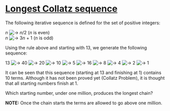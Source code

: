 # [Longest Collatz sequence](http://projecteuler.net/problem=14)

The following iterative sequence is defined for the set of positive integers:

<var>n</var> ![→](/Users/tranthanhan/.rvm/gems/ruby-2.2.0/gems/euler-manager-0.1.1/config/../data/images/symbol_maps.gif) <var>n</var>/2 (<var>n</var> is even)  
<var>n</var> ![→](/Users/tranthanhan/.rvm/gems/ruby-2.2.0/gems/euler-manager-0.1.1/config/../data/images/symbol_maps.gif) 3<var>n</var> + 1 (<var>n</var> is odd)

Using the rule above and starting with 13, we generate the following sequence:

13 ![→](/Users/tranthanhan/.rvm/gems/ruby-2.2.0/gems/euler-manager-0.1.1/config/../data/images/symbol_maps.gif) 40 ![→](/Users/tranthanhan/.rvm/gems/ruby-2.2.0/gems/euler-manager-0.1.1/config/../data/images/symbol_maps.gif) 20 ![→](/Users/tranthanhan/.rvm/gems/ruby-2.2.0/gems/euler-manager-0.1.1/config/../data/images/symbol_maps.gif) 10 ![→](/Users/tranthanhan/.rvm/gems/ruby-2.2.0/gems/euler-manager-0.1.1/config/../data/images/symbol_maps.gif) 5 ![→](/Users/tranthanhan/.rvm/gems/ruby-2.2.0/gems/euler-manager-0.1.1/config/../data/images/symbol_maps.gif) 16 ![→](/Users/tranthanhan/.rvm/gems/ruby-2.2.0/gems/euler-manager-0.1.1/config/../data/images/symbol_maps.gif) 8 ![→](/Users/tranthanhan/.rvm/gems/ruby-2.2.0/gems/euler-manager-0.1.1/config/../data/images/symbol_maps.gif) 4 ![→](/Users/tranthanhan/.rvm/gems/ruby-2.2.0/gems/euler-manager-0.1.1/config/../data/images/symbol_maps.gif) 2 ![→](/Users/tranthanhan/.rvm/gems/ruby-2.2.0/gems/euler-manager-0.1.1/config/../data/images/symbol_maps.gif) 1

It can be seen that this sequence (starting at 13 and finishing at 1) contains 10 terms. Although it has not been proved yet (Collatz Problem), it is thought that all starting numbers finish at 1.

Which starting number, under one million, produces the longest chain?

**NOTE:** Once the chain starts the terms are allowed to go above one million.

